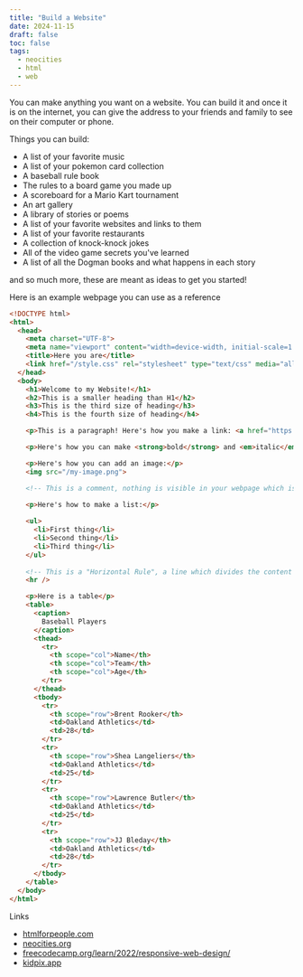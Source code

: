 ```yaml
---
title: "Build a Website"
date: 2024-11-15
draft: false
toc: false
tags:
  - neocities
  - html
  - web
---
```


You can make anything you want on a website. You can build it and once it is on the internet, you can give the address to your friends and family to see on their computer or phone.

Things you can build:
- A list of your favorite music
- A list of your pokemon card collection
- A baseball rule book
- The rules to a board game you made up
- A scoreboard for a Mario Kart tournament
- An art gallery
- A library of stories or poems
- A list of your favorite websites and links to them
- A list of your favorite restaurants
- A collection of knock-knock jokes
- All of the video game secrets you've learned
- A list of all the Dogman books and what happens in each story

and so much more, these are meant as ideas to get you started!

Here is an example webpage you can use as a reference

```html
<!DOCTYPE html>
<html>
  <head>
    <meta charset="UTF-8">
    <meta name="viewport" content="width=device-width, initial-scale=1.0">
    <title>Here you are</title>
    <link href="/style.css" rel="stylesheet" type="text/css" media="all">
  </head>
  <body>
    <h1>Welcome to my Website!</h1>
    <h2>This is a smaller heading than H1</h2>
    <h3>This is the third size of heading</h3>
    <h4>This is the fourth size of heading</h4>

    <p>This is a paragraph! Here's how you make a link: <a href="https://tomhummel.com">Tom's website</a>.</p>

    <p>Here's how you can make <strong>bold</strong> and <em>italic</em> text.</p>

    <p>Here's how you can add an image:</p>
    <img src="/my-image.png">

    <!-- This is a comment, nothing is visible in your webpage which is inside a comment-->
  
    <p>Here's how to make a list:</p>

    <ul>
      <li>First thing</li>
      <li>Second thing</li>
      <li>Third thing</li>
    </ul>
    
    <!-- This is a "Horizontal Rule", a line which divides the content above and below it. -->
    <hr />

    <p>Here is a table</p>
    <table>
      <caption>
        Baseball Players
      </caption>
      <thead>
        <tr>
          <th scope="col">Name</th>
          <th scope="col">Team</th>
          <th scope="col">Age</th>
        </tr>
      </thead>
      <tbody>
        <tr>
          <th scope="row">Brent Rooker</th>
          <td>Oakland Athletics</td>
          <td>28</td>
        </tr>
        <tr>
          <th scope="row">Shea Langeliers</th>
          <td>Oakland Athletics</td>
          <td>25</td>
        </tr>
        <tr>
          <th scope="row">Lawrence Butler</th>
          <td>Oakland Athletics</td>
          <td>25</td>
        </tr>
        <tr>
          <th scope="row">JJ Bleday</th>
          <td>Oakland Athletics</td>
          <td>28</td>
        </tr>
      </tbody>
    </table>
  </body>
</html>
```

Links
- [htmlforpeople.com](https://htmlforpeople.com/)
- [neocities.org](https://neocities.org)
- [freecodecamp.org/learn/2022/responsive-web-design/](https://www.freecodecamp.org/learn/2022/responsive-web-design/)
- [kidpix.app](https://kidpix.app)